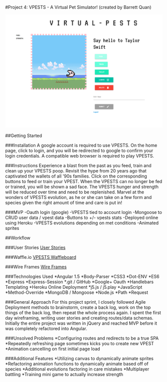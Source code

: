 #Project 4: VPESTS - A Virtual Pet Simulator! (created by Barrett Quan)

![](/wireframes/vpests-screenshot.png)

##Getting Started

###Installation
A google account is required to use VPESTS. On the home page, click
to login, and you will be redirected to google to confirm your login
credentials. A compatible web browser is required to play VPESTS.

###Instructions
Experience a blast from the past as you feed, train and clean up your VPESTS
poop. Revisit the hype from 20 years ago that captivated the wallets of
all '90s families. Click on the corresponding buttons to feed or train 
your VPEST. When the VPESTS can no longer be fed or trained, you will be
shown a sad face. The VPESTS hunger and strength will be reduced over time
and need to be replenished. Marvel at the wonders of VPESTS evolution, as
he or she can take on a few form and species given the right amount of time
and care is put in!

###MVP
-Oauth login (google)
-VPESTS tied to account login
-Mongoose to CRUD user data / vpest data
-Buttons to +/- vpests stats
-Deployed online using Heroku
-VPESTS evolutions depending on met conditions
-Animated sprites

##Workflow

###User Stories
[User Stories](https://github.com/yeahbq/project_04-vpets-/blob/master/vpests-userstories.JPG)

###Waffle.io
[VPESTS Waffleboard](https://waffle.io/yeahbq/project_04-vpets-)

###Wire Frames
[Wire Frames](https://github.com/yeahbq/project_04-vpets-/blob/master/vpests-wireframes.JPG)

###Technologies Used
*Angular 1.5
*Body-Parser
*CSS3
*Dot-ENV
*ES6
*Express
*Express-Session
*.git / GitHub
*Google+ Oauth
*Handlebars Templating
*Heroku Online Deployment
*j5.js / j5.play
*JavaScript
*Method-Override
*MongoDB / Mongoose
*Node.js
*Path
*Request

###General Approach
For this project sprint, I closely followed Agile Deployment methods
to brainstorm, create a back log, work on the top things of the back log, 
then repeat the whole process again. I spent the first day wireframing,
writing user stories and creating routes/data schemas. Initially the entire
project was written in jQuery and reached MVP before it was completely
refactored into Angular.

###Unsolved Problems
*Configuring routes and redirects to be a true SPA
*Repeatedly refreshing page sometimes kicks you to create new VPEST
*Animation cancelling on first initial page load

###Additional Features
*Utilizing canvas to dynamically animate sprites
*Refactoring animation functions to dynamically animate based off of species
*Additional evolutions factoring in care mistakes
*Multiplayer battling
*Training mini game to actually increase strength

